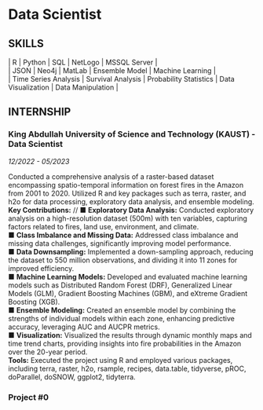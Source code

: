 # Data Scientist

## SKILLS

|   R                       |   Python              |   SQL                     |   NetLogo             |   MSSQL Server        |<br />
|   JSON                    |   Neo4j               |   MatLab                  |   Ensemble Model      |   Machine Learning    |<br />
|   Time Series Analysis    |   Survival Analysis   |   Probability Statistics  |   Data Visualization  |   Data Manipulation   |

## INTERNSHIP

### King Abdullah University of Science and Technology (KAUST) - Data Scientist
_12/2022 - 05/2023_

Conducted a comprehensive analysis of a raster-based dataset encompassing spatio-temporal information on forest fires in the Amazon from 2001 to 2020. Utilized R and key packages such as terra, raster, and h2o for data processing, exploratory data analysis, and ensemble modeling. </br>
**Key Contributions:** //
 ■	**Exploratory Data Analysis:** Conducted exploratory analysis on a high-resolution dataset (500m) with ten variables, capturing factors related to fires, land use, environment, and climate. </br>
 ■	**Class Imbalance and Missing Data:** Addressed class imbalance and missing data challenges, significantly improving model performance. </br>
 ■	**Data Downsampling:** Implemented a down-sampling approach, reducing the dataset to 550 million observations, and dividing it into 11 zones for improved efficiency. </br>
 ■	**Machine Learning Models:** Developed and evaluated machine learning models such as Distributed Random Forest (DRF), Generalized Linear Models (GLM), Gradient Boosting Machines (GBM), and eXtreme Gradient Boosting (XGB). </br>
 ■	**Ensemble Modeling:** Created an ensemble model by combining the strengths of individual models within each zone, enhancing predictive accuracy, leveraging AUC and AUCPR metrics. </br>
 ■	**Visualization:** Visualized the results through dynamic monthly maps and time trend charts, providing insights into fire probabilities in the Amazon over the 20-year period. </br>
**Tools:** Executed the project using R and employed various packages, including terra, raster, h2o, rsample, recipes, data.table, tidyverse, pROC, doParallel, doSNOW, ggplot2, tidyterra. </br>



### Project #0
